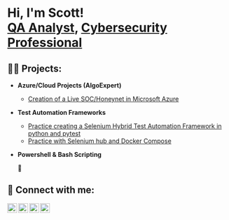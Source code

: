 <h1>Hi, I'm Scott! <br/><a href="https://github.com/ssatterfi">QA Analyst</a>, <a href="https://www.linkedin.com/in/scott-satterfield-pcm/">Cybersecurity Professional</a>  

<h2>👨‍💻 Projects:</h2>

- <b>Azure/Cloud Projects (AlgoExpert)</b>
  - [Creation of a Live SOC/Honeynet in Microsoft Azure](https://github.com/ssatterfi/Cloud-Azure-SOC)

  
- <b>Test Automation Frameworks</b>
  - [Practice creating a Selenium Hybrid Test Automation Framework in python and pytest](https://github.com/ssatterfi/SeleniumHybridFrameworkPython)
  - [Practice with Selenium hub and Docker Compose](https://github.com/ssatterfi/-SeleniumDocker)
  
- <b>Powershell & Bash Scripting</b>
  
  
  <span>&#128241;<span>
<h2> 🤳 Connect with me:</h2>

[<img align="left" alt="ScottSatterfield | YouTube" width="22px" src="https://cdn.jsdelivr.net/npm/simple-icons@v3/icons/youtube.svg" />][youtube]
[<img align="left" alt="ScottSatterfield | Twitter" width="22px" src="https://cdn.jsdelivr.net/npm/simple-icons@v3/icons/twitter.svg" />][twitter]
[<img align="left" alt="ScottSatterfield | LinkedIn" width="22px" src="https://cdn.jsdelivr.net/npm/simple-icons@v3/icons/linkedin.svg" />][linkedin]
[<img align="left" alt="ScottSatterfield | Instagram" width="22px" src="https://cdn.jsdelivr.net/npm/simple-icons@v3/icons/instagram.svg" />][instagram]

  
[twitter]: https://twitter.com/scottesatterfield
[youtube]: https://www.youtube.com/c/scottesatterfield
[instagram]: https://www.instagram.com/scottesatterfield/
[linkedin]: https://linkedin.com/in/scottesatterfield

